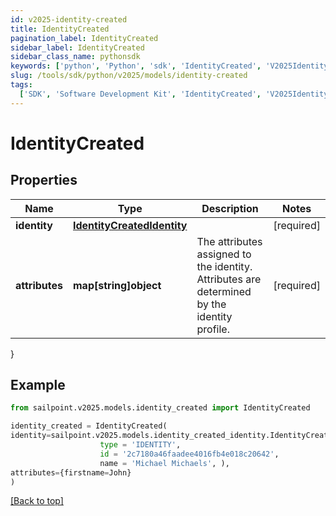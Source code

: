 ```yaml
---
id: v2025-identity-created
title: IdentityCreated
pagination_label: IdentityCreated
sidebar_label: IdentityCreated
sidebar_class_name: pythonsdk
keywords: ['python', 'Python', 'sdk', 'IdentityCreated', 'V2025IdentityCreated']
slug: /tools/sdk/python/v2025/models/identity-created
tags:
  ['SDK', 'Software Development Kit', 'IdentityCreated', 'V2025IdentityCreated']
---
```


# IdentityCreated

## Properties

| Name | Type | Description | Notes |
| --- | --- | --- | --- |
| **identity** | [**IdentityCreatedIdentity**](identity-created-identity) |  | [required] |
| **attributes** | **map[string]object** | The attributes assigned to the identity. Attributes are determined by the identity profile. | [required] |

}

## Example

```python
from sailpoint.v2025.models.identity_created import IdentityCreated

identity_created = IdentityCreated(
identity=sailpoint.v2025.models.identity_created_identity.IdentityCreated_identity(
                    type = 'IDENTITY',
                    id = '2c7180a46faadee4016fb4e018c20642',
                    name = 'Michael Michaels', ),
attributes={firstname=John}
)

```

[[Back to top]](#)
